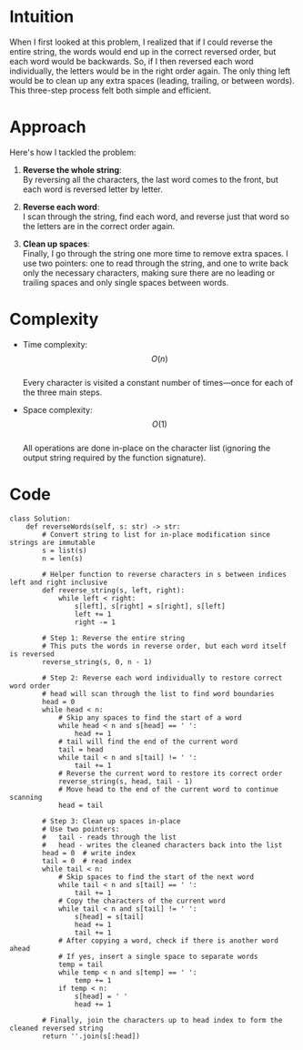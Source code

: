 # Intuition
When I first looked at this problem, I realized that if I could reverse the entire string, the words would end up in the correct reversed order, but each word would be backwards. So, if I then reversed each word individually, the letters would be in the right order again. The only thing left would be to clean up any extra spaces (leading, trailing, or between words). This three-step process felt both simple and efficient.

# Approach
Here's how I tackled the problem:

1. **Reverse the whole string**:  
   By reversing all the characters, the last word comes to the front, but each word is reversed letter by letter.

2. **Reverse each word**:  
   I scan through the string, find each word, and reverse just that word so the letters are in the correct order again.

3. **Clean up spaces**:  
   Finally, I go through the string one more time to remove extra spaces. I use two pointers: one to read through the string, and one to write back only the necessary characters, making sure there are no leading or trailing spaces and only single spaces between words.

# Complexity
- Time complexity:  
  $$O(n)$$  
  Every character is visited a constant number of times—once for each of the three main steps.

- Space complexity:  
  $$O(1)$$  
  All operations are done in-place on the character list (ignoring the output string required by the function signature).

# Code
```python3
class Solution:
    def reverseWords(self, s: str) -> str:
        # Convert string to list for in-place modification since strings are immutable
        s = list(s)
        n = len(s)

        # Helper function to reverse characters in s between indices left and right inclusive
        def reverse_string(s, left, right):
            while left < right:
                s[left], s[right] = s[right], s[left]
                left += 1
                right -= 1

        # Step 1: Reverse the entire string
        # This puts the words in reverse order, but each word itself is reversed
        reverse_string(s, 0, n - 1)

        # Step 2: Reverse each word individually to restore correct word order
        # head will scan through the list to find word boundaries
        head = 0
        while head < n:
            # Skip any spaces to find the start of a word
            while head < n and s[head] == ' ':
                head += 1
            # tail will find the end of the current word
            tail = head
            while tail < n and s[tail] != ' ':
                tail += 1
            # Reverse the current word to restore its correct order
            reverse_string(s, head, tail - 1)
            # Move head to the end of the current word to continue scanning
            head = tail

        # Step 3: Clean up spaces in-place
        # Use two pointers:
        #   tail - reads through the list
        #   head - writes the cleaned characters back into the list
        head = 0  # write index
        tail = 0  # read index
        while tail < n:
            # Skip spaces to find the start of the next word
            while tail < n and s[tail] == ' ':
                tail += 1
            # Copy the characters of the current word
            while tail < n and s[tail] != ' ':
                s[head] = s[tail]
                head += 1
                tail += 1
            # After copying a word, check if there is another word ahead
            # If yes, insert a single space to separate words
            temp = tail
            while temp < n and s[temp] == ' ':
                temp += 1
            if temp < n:
                s[head] = ' '
                head += 1

        # Finally, join the characters up to head index to form the cleaned reversed string
        return ''.join(s[:head])
```
